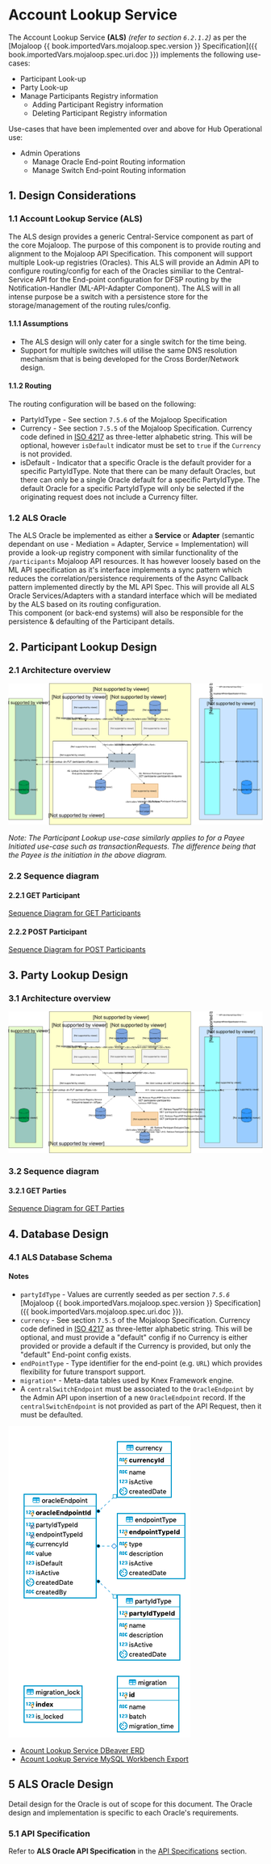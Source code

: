 # Account Lookup Service

The Account Lookup Service **(ALS)** _(refer to section `6.2.1.2`)_ as per the [Mojaloop {{ book.importedVars.mojaloop.spec.version }} Specification]({{ book.importedVars.mojaloop.spec.uri.doc }}) implements the following use-cases:

* Participant Look-up 
* Party Look-up
* Manage Participants Registry information
    * Adding Participant Registry information
    * Deleting Participant Registry information
    
Use-cases that have been implemented over and above for Hub Operational use: 
* Admin Operations
    * Manage Oracle End-point Routing information
    * Manage Switch End-point Routing information
  
## 1. Design Considerations

### 1.1 Account Lookup Service (ALS)
The ALS design provides a generic Central-Service component as part of the core Mojaloop. The purpose of this component is to provide routing and alignment to the Mojaloop API Specification. This component will support multiple Look-up registries (Oracles). This ALS will provide an Admin API to configure routing/config for each of the Oracles similiar to the Central-Service API for the End-point configuration for DFSP routing by the Notification-Handler (ML-API-Adapter Component). The ALS will in all intense purpose be a switch with a persistence store for the storage/management of the routing rules/config.

#### 1.1.1 Assumptions

* The ALS design will only cater for a single switch for the time being.
* Support for multiple switches will utilise the same DNS resolution mechanism that is being developed for the Cross Border/Network design.

#### 1.1.2 Routing

The routing configuration will be based on the following:
* PartyIdType - See section `7.5.6` of the Mojaloop Specification
* Currency - See section `7.5.5` of the Mojaloop Specification. Currency code defined in [ISO 4217](https://www.iso.org/iso-4217-currency-codes.html) as three-letter alphabetic string. This will be optional, however `isDefault` indicator must be set to `true` if the `Currency` is not provided.
* isDefault - Indicator that a specific Oracle is the default provider for a specific PartyIdType. Note that there can be many default Oracles, but there can only be a single Oracle default for a specific PartyIdType. The default Oracle for a specific PartyIdType will only be selected if the originating request does not include a Currency filter.
 

### 1.2 ALS Oracle
The ALS Oracle be implemented as either a **Service** or **Adapter** (semantic dependant on use - Mediation = Adapter, Service = Implementation) will provide a look-up registry component with similar functionality of the `/participants` Mojaloop API resources. It has however loosely based on the ML API specification as it's interface implements a sync pattern which reduces the correlation/persistence requirements of the Async Callback pattern implemented directly by the ML API Spec. This will provide all ALS Oracle Services/Adapters with a standard interface which will be mediated by the ALS based on its routing configuration.  
This component (or back-end systems) will also be responsible for the persistence & defaulting of the Participant details.

## 2. Participant Lookup Design

### 2.1 Architecture overview
![Architecture Flow Account-Lookup for Participants](./assets/diagrams/architecture/arch-flow-account-lookup-participants.svg)

_Note: The Participant Lookup use-case similarly applies to for a Payee Initiated use-case such as transactionRequests. The difference being that the Payee is the initiation in the above diagram._

### 2.2 Sequence diagram

#### 2.2.1 GET Participant

[Sequence Diagram for GET Participants](als-get-participants.md)

#### 2.2.2 POST Participant

[Sequence Diagram for POST Participants](als-post-participants.md)

## 3. Party Lookup Design

### 3.1 Architecture overview
![Architecture Flow Account-Lookup for Parties](./assets/diagrams/architecture/arch-flow-account-lookup-parties.svg)

### 3.2 Sequence diagram

#### 3.2.1 GET Parties

[Sequence Diagram for GET Parties](als-get-parties.md)

## 4. Database Design

### 4.1 ALS Database Schema

#### Notes
- `partyIdType` - Values are currently seeded as per section _`7.5.6`_ [Mojaloop {{ book.importedVars.mojaloop.spec.version }} Specification]({{ book.importedVars.mojaloop.spec.uri.doc }}).
- `currency` - See section `7.5.5` of the Mojaloop Specification. Currency code defined in [ISO 4217](https://www.iso.org/iso-4217-currency-codes.html) as three-letter alphabetic string. This will be optional, and must provide a "default" config if no Currency is either provided or provide a default if the Currency is provided, but only the "default" End-point config exists.
- `endPointType` - Type identifier for the end-point (e.g. `URL`) which provides flexibility for future transport support.
- `migration*` - Meta-data tables used by Knex Framework engine.
- A `centralSwitchEndpoint` must be associated to the `OracleEndpoint` by the Admin API upon insertion of a new `OracleEndpoint` record. If the `centralSwitchEndpoint` is not provided as part of the API Request, then it must be defaulted. 

![Acount Lookup Service ERD](./assets/entities/AccountLookupService-schema.png)

* [Acount Lookup Service DBeaver ERD](./assets/entities/AccountLookupDB-schema-DBeaver.erd)
* [Acount Lookup Service MySQL Workbench Export](./assets/entities/AccountLookup-ddl-MySQLWorkbench.sql)

## 5 ALS Oracle Design

Detail design for the Oracle is out of scope for this document. The Oracle design and implementation is specific to each Oracle's requirements.

### 5.1 API Specification

Refer to **ALS Oracle API Specification** in the [API Specifications](../../api/README.md#als-oracle-api) section.
